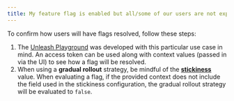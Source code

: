 ```yaml
---
title: My feature flag is enabled but all/some of our users are not exposed to it
---
```


To confirm how users will have flags resolved, follow these steps:
1. The [Unleash Playground](../reference/playground.mdx) was developed with this particular use case in mind. An access token can be used along with context values (passed in via the UI) to see how a flag will be resolved. 
2. When using a **gradual rollout** strategy, be mindful of the **[stickiness](../reference/stickiness)** value. When evaluating a flag, if the provided context does not include the field used in the stickiness configuration, the gradual rollout strategy will be evaluated to `false`.
